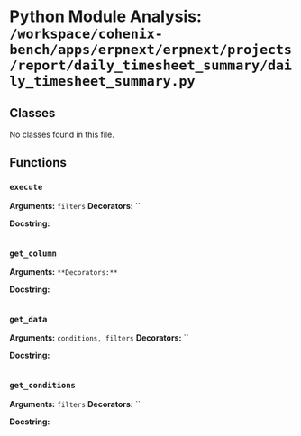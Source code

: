 # Python Module Analysis: `/workspace/cohenix-bench/apps/erpnext/erpnext/projects/report/daily_timesheet_summary/daily_timesheet_summary.py`

## Classes

No classes found in this file.


## Functions

### `execute`
**Arguments:** `filters`
**Decorators:** ``

**Docstring:**
```

```
### `get_column`
**Arguments:** ``
**Decorators:** ``

**Docstring:**
```

```
### `get_data`
**Arguments:** `conditions, filters`
**Decorators:** ``

**Docstring:**
```

```
### `get_conditions`
**Arguments:** `filters`
**Decorators:** ``

**Docstring:**
```

```

